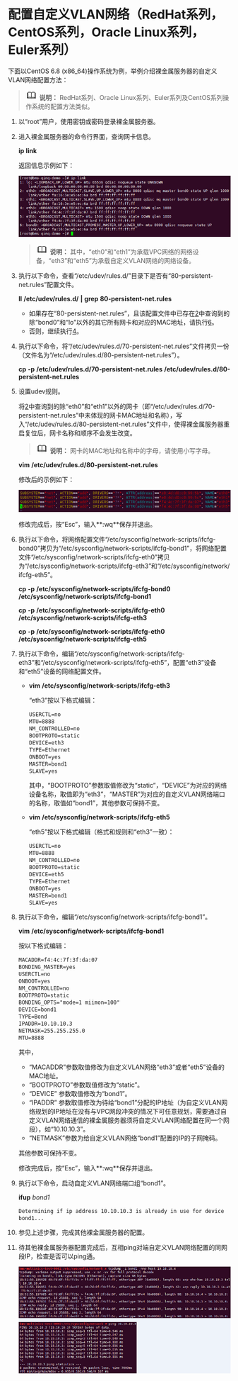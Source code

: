 # 配置自定义VLAN网络（RedHat系列，CentOS系列，Oracle Linux系列，Euler系列）<a name="bms_01_0046"></a>

下面以CentOS 6.8 \(x86\_64\)操作系统为例，举例介绍裸金属服务器的自定义VLAN网络配置方法：

>![](public_sys-resources/icon-note.gif) **说明：** 
>RedHat系列、Oracle Linux系列、Euler系列及CentOS系列操作系统的配置方法类似。

1.  以“root”用户，使用密钥或密码登录裸金属服务器。
2.  <a name="li0616194735713"></a>进入裸金属服务器的命令行界面，查询网卡信息。

    **ip** **link**

    返回信息示例如下：

    ![](figures/ip-link命令示例2.png)

    >![](public_sys-resources/icon-note.gif) **说明：** 
    >其中，“eth0”和“eth1”为承载VPC网络的网络设备，“eth3”和“eth5”为承载自定义VLAN网络的网络设备。

3.  执行以下命令，查看“/etc/udev/rules.d/”目录下是否有“80-persistent-net.rules”配置文件。

    **ll** **/etc/udev/rules.d/** **|** **grep** **80-persistent-net.rules**

    -   如果存在“80-persistent-net.rules”，且该配置文件中已存在[2](#li0616194735713)中查询到的除“bond0”和“lo”以外的其它所有网卡和对应的MAC地址，请执行[6](#li1437634425719)。
    -   否则，继续执行[4](#li116366367312)。

4.  <a name="li116366367312"></a>执行以下命令，将“/etc/udev/rules.d/70-persistent-net.rules”文件拷贝一份（文件名为“/etc/udev/rules.d/80-persistent-net.rules”）。

    **cp** **-p** **/etc/udev/rules.d/70-persistent-net.rules** **/etc/udev/rules.d/80-persistent-net.rules**

5.  设置udev规则。

    将[2](#li0616194735713)中查询到的除“eth0”和“eth1”以外的网卡（即“/etc/udev/rules.d/70-persistent-net.rules”中未体现的网卡MAC地址和名称），写入“/etc/udev/rules.d/80-persistent-net.rules”文件中，使得裸金属服务器重启复位后，网卡名称和顺序不会发生改变。

    >![](public_sys-resources/icon-note.gif) **说明：** 
    >网卡的MAC地址和名称中的字母，请使用小写字母。

    **vim** **/etc/udev/rules.d/80-persistent-net.rules**

    修改后的示例如下：

    ![](figures/配置文件示例.png)

    修改完成后，按“Esc”，输入**:wq**保存并退出。

6.  <a name="li1437634425719"></a>执行以下命令，将网络配置文件“/etc/sysconfig/network-scripts/ifcfg-bond0”拷贝为“/etc/sysconfig/network-scripts/ifcfg-bond1”，将网络配置文件“/etc/sysconfig/network-scripts/ifcfg-eth0”拷贝为“/etc/sysconfig/network-scripts/ifcfg-eth3”和“/etc/sysconfig/network/ ifcfg-eth5”。

    **cp** **-p** **/etc/sysconfig/network-scripts/ifcfg-bond0** **/etc/sysconfig/network-scripts/ifcfg-bond1**

    **cp** **-p** **/etc/sysconfig/network-scripts/ifcfg-eth0** **/etc/sysconfig/network-scripts/ifcfg-eth3**

    **cp** **-p** **/etc/sysconfig/network-scripts/ifcfg-eth0** **/etc/sysconfig/network-scripts/ifcfg-eth5**

7.  执行以下命令，编辑“/etc/sysconfig/network-scripts/ifcfg-eth3”和“/etc/sysconfig/network-scripts/ifcfg-eth5”，配置“eth3”设备和“eth5”设备的网络配置文件。
    -   **vim** **/etc/sysconfig/network-scripts/ifcfg-eth3**

        “eth3”按以下格式编辑：

        ```
        USERCTL=no
        MTU=8888
        NM_CONTROLLED=no
        BOOTPROTO=static
        DEVICE=eth3
        TYPE=Ethernet
        ONBOOT=yes
        MASTER=bond1
        SLAVE=yes
        ```

        其中，“BOOTPROTO”参数取值修改为“static”，“DEVICE”为对应的网络设备名称，取值即为“eth3”，“MASTER”为对应的自定义VLAN网络端口的名称，取值如“bond1”，其他参数可保持不变。

    -   **vim** **/etc/sysconfig/network-scripts/ifcfg-eth5**

        “eth5”按以下格式编辑（格式和规则和“eth3”一致）：

        ```
        USERCTL=no
        MTU=8888
        NM_CONTROLLED=no
        BOOTPROTO=static
        DEVICE=eth5
        TYPE=Ethernet
        ONBOOT=yes
        MASTER=bond1
        SLAVE=yes
        ```

8.  执行以下命令，编辑“/etc/sysconfig/network-scripts/ifcfg-bond1”。

    **vim** **/etc/sysconfig/network-scripts/ifcfg-bond1**

    按以下格式编辑：

    ```
    MACADDR=f4:4c:7f:3f:da:07
    BONDING_MASTER=yes
    USERCTL=no
    ONBOOT=yes
    NM_CONTROLLED=no
    BOOTPROTO=static
    BONDING_OPTS="mode=1 miimon=100"
    DEVICE=bond1
    TYPE=Bond
    IPADDR=10.10.10.3
    NETMASK=255.255.255.0
    MTU=8888
    ```

    其中，

    -   “MACADDR”参数取值修改为自定义VLAN网络“eth3”或者“eth5”设备的MAC地址。
    -   “BOOTPROTO”参数取值修改为“static”。
    -   “DEVICE” 参数取值修改为“bond1”。
    -   “IPADDR” 参数取值修改为待给“bond1”分配的IP地址（为自定义VLAN网络规划的IP地址在没有与VPC网段冲突的情况下可任意规划，需要通过自定义VLAN网络通信的裸金属服务器须将自定义VLAN网络配置在同一个网段），如“10.10.10.3”。
    -   “NETMASK”参数为给自定义VLAN网络“bond1”配置的IP的子网掩码。

    其他参数可保持不变。

    修改完成后，按“Esc”，输入**:wq**保存并退出。

9.  执行以下命令，启动自定义VLAN网络端口组“bond1”。

    **ifup** _bond1_

    ```
    Determining if ip address 10.10.10.3 is already in use for device bond1...
    ```

10. 参见上述步骤，完成其他裸金属服务器的配置。
11. 待其他裸金属服务器配置完成后，互相ping对端自定义VLAN网络配置的同网段IP，检查是否可以ping通。

    ![](figures/网络连通性验证（CentOS）.png)


